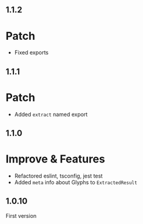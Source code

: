 ## 1.1.2

# Patch

- Fixed exports

## 1.1.1

# Patch

- Added `extract` named export

## 1.1.0

# Improve & Features

- Refactored eslint, tsconfig, jest test
- Added `meta` info about Glyphs to `ExtractedResult`


## 1.0.10

First version
